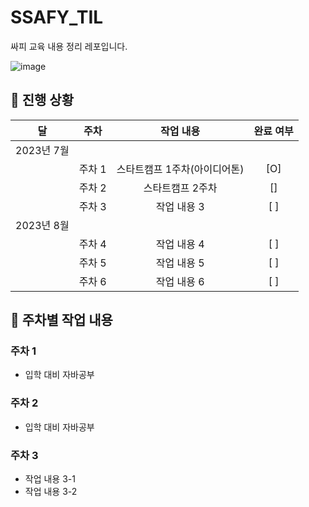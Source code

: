 # SSAFY_TIL
싸피 교육 내용 정리 레포입니다.

![image](https://github.com/SeokJuGo/SSAFY_TIL/assets/116260619/ad19ecce-b674-4813-85b0-27ee3f4aab35)


## 🚟 진행 상황

|     달      |     주차     |     작업 내용      | 완료 여부 |
| :---------: | :---------: | :----------------: | :-------: |
|   2023년 7월 |             |                    |           |
|             |     주차 1   | 스타트캠프 1주차(아이디어톤)        |    [O]    |
|             |     주차 2   | 스타트캠프 2주차        |    []    |
|             |     주차 3   | 작업 내용 3        |    [ ]    |
|   2023년 8월 |             |                    |           |
|             |     주차 4   | 작업 내용 4        |    [ ]    |
|             |     주차 5   | 작업 내용 5        |    [ ]    |
|             |     주차 6   | 작업 내용 6        |    [ ]    |


## 🏃 주차별 작업 내용

### 주차 1

- 입학 대비 자바공부

### 주차 2

- 입학 대비 자바공부

### 주차 3

- 작업 내용 3-1
- 작업 내용 3-2


